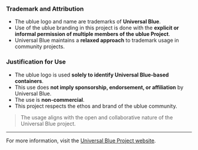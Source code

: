 
### Trademark and Attribution

- The ublue logo and name are trademarks of **Universal Blue**.
- Use of the ublue branding in this project is done with the **explicit or informal permission of multiple members of the ublue Project**.
- Universal Blue maintains a **relaxed approach** to trademark usage in community projects.

### Justification for Use

- The ublue logo is used **solely to identify Universal Blue-based containers**.
- This use does **not imply sponsorship, endorsement, or affiliation** by Universal Blue.
- The use is **non-commercial**.
- This project respects the ethos and brand of the ublue community.

> The usage aligns with the open and collaborative nature of the Universal Blue project.

---

For more information, visit the [Universal Blue Project website](https://ublue.dev).
